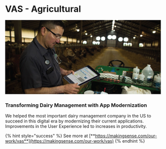 # VAS - Agricultural

![](../.gitbook/assets/vas_header-bg.jpg)

### **Transforming Dairy Management with App Modernization**

We helped the most important dairy management company in the US to succeed in this digital era by modernizing their current applications. Improvements in the User Experience led to increases in productivity.

{% hint style="success" %}
See more at [**https://makingsense.com/our-work/vas**](https://makingsense.com/our-work/vas)
{% endhint %}

